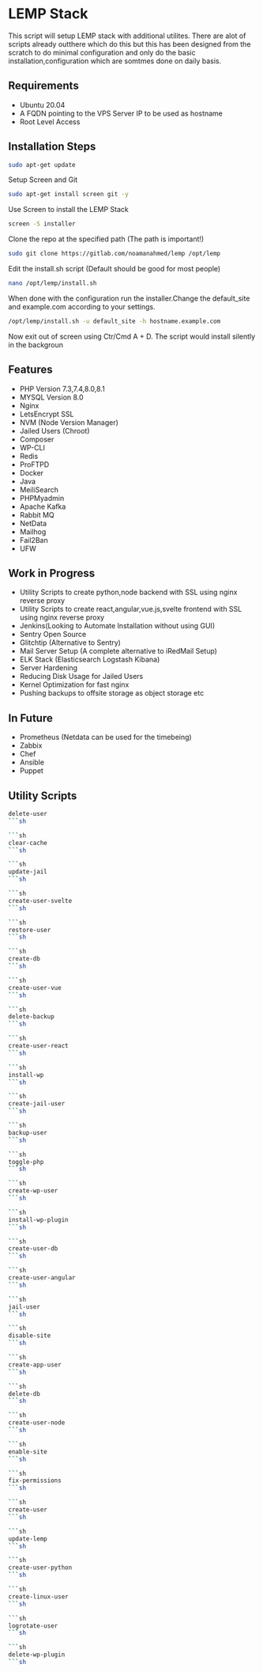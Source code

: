 # LEMP Stack
This script will setup LEMP stack with additional utilites. There are alot of scripts already outthere which do this but this has been designed from the scratch to do minimal configuration and only do the basic installation,configuration which are somtmes done on daily basis.

## Requirements
- Ubuntu 20.04
- A FQDN pointing to the VPS Server IP to be used as hostname
- Root Level Access

## Installation Steps
```sh
sudo apt-get update
```
Setup Screen and Git
```sh
sudo apt-get install screen git -y
```
Use Screen to install the LEMP Stack
```sh
screen -S installer
```
Clone the repo at the specified path (The path is important!)
```sh
sudo git clone https://gitlab.com/noamanahmed/lemp /opt/lemp
```
Edit the install.sh script (Default should be good for most people)
```sh
nano /opt/lemp/install.sh
```
When done with the configuration run the installer.Change the default_site and example.com according to your settings.
```sh
/opt/lemp/install.sh -u default_site -h hostname.example.com
```
Now exit out of screen using Ctr/Cmd A + D. The script would install silently in the backgroun
## Features
- PHP Version 7.3,7.4,8.0,8.1
- MYSQL Version 8.0
- Nginx
- LetsEncrypt SSL
- NVM (Node Version Manager)
- Jailed Users (Chroot)
- Composer
- WP-CLI
- Redis
- ProFTPD
- Docker
- Java
- MeiliSearch
- PHPMyadmin
- Apache Kafka
- Rabbit MQ
- NetData
- Mailhog
- Fail2Ban
- UFW

## Work in Progress
- Utility Scripts to create python,node backend with SSL using nginx reverse proxy
- Utility Scripts to create react,angular,vue.js,svelte frontend with SSL using nginx reverse proxy
- Jenkins(Looking to Automate Installation without using GUI)
- Sentry Open Source
- Glitchtip (Alternative to Sentry)
- Mail Server Setup (A complete alternative to iRedMail Setup)
- ELK Stack (Elasticsearch Logstash Kibana)
- Server Hardening
- Reducing Disk Usage for Jailed Users
- Kernel Optimization for fast nginx
- Pushing backups to offsite storage as object storage etc 

## In Future
- Prometheus (Netdata can be used for the timebeing)
- Zabbix
- Chef
- Ansible
- Puppet

## Utility Scripts

```sh
delete-user
```sh

```sh
clear-cache
```sh

```sh
update-jail
```sh

```sh
create-user-svelte
```sh

```sh
restore-user
```sh

```sh
create-db
```sh

```sh
create-user-vue
```sh

```sh
delete-backup
```sh

```sh
create-user-react
```sh

```sh
install-wp
```sh

```sh
create-jail-user
```sh

```sh
backup-user
```sh

```sh
toggle-php
```sh

```sh
create-wp-user
```sh

```sh
install-wp-plugin
```sh

```sh
create-user-db
```sh

```sh
create-user-angular
```sh

```sh
jail-user
```sh

```sh
disable-site
```sh

```sh
create-app-user
```sh

```sh
delete-db
```sh

```sh
create-user-node
```sh

```sh
enable-site
```sh

```sh
fix-permissions
```sh

```sh
create-user
```sh

```sh
update-lemp
```sh

```sh
create-user-python
```sh

```sh
create-linux-user
```sh

```sh
logrotate-user
```sh

```sh
delete-wp-plugin
```sh


